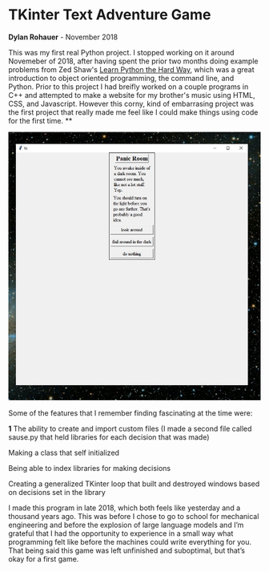 # TKinter Text Adventure Game 
**Dylan Rohauer** - November 2018

This was my first real Python project. I stopped working on it around Novemeber of 2018, after having spent the prior two months doing example problems from Zed Shaw's [Learn Python the Hard Way](https://learnpythonthehardway.org/), which was a great introduction to object oriented programming, the command line, and Python. Prior to this project I had breifly worked on a couple programs in C++ and attempted to make a website for my brother's music using HTML, CSS, and Javascript. However this corny, kind of embarrasing project was the first project that really made me feel like I could make things using code for the first time. **
<p align="center">
  <img src="https://github.com/RohauerRobotics/project_timeline/blob/main/tk_game/first_game_screen.JPG" align="centre">
</p>

Some of the features that I remember finding fascinating at the time were:

**1** The ability to create and import custom files (I made a second file called sause.py that held libraries for each decision that was made)  

Making a class that self initialized

Being able to index libraries for making decisions

Creating a generalized TKinter loop that built and destroyed windows based on decisions set in the library

I made this program in late 2018, which both feels like yesterday and a thousand years ago. This was before I chose to go to school for mechanical engineering and before the explosion of large language models and I’m grateful that I had the opportunity to experience in a small way what programming felt like before the machines could write everything for you. That being said this game was left unfinished and suboptimal, but that’s okay for a first game. 
